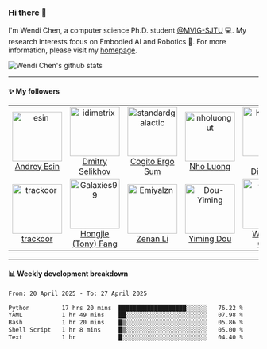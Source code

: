 ### Hi there 👋

<!--
**ChenWendi2001/ChenWendi2001** is a ✨ _special_ ✨ repository because its `README.md` (this file) appears on your GitHub profile.

Here are some ideas to get you started:

- 🔭 I’m currently working on ...
- 🌱 I’m currently learning ...
- 👯 I’m looking to collaborate on ...
- 🤔 I’m looking for help with ...
- 💬 Ask me about ...
- 📫 How to reach me: ...
- 😄 Pronouns: ...
- ⚡ Fun fact: ...
-->
I'm Wendi Chen, a computer science Ph.D. student <a href="https://github.com/MVIG-SJTU" target="_blank">@MVIG-SJTU</a> 💻.
My research interests focus on Embodied AI and Robotics 🦾.
For more information, please visit my <a href="https://wendichen.me" target="_blank">homepage</a>.

<img alt="Wendi Chen's github stats" src="https://github-readme-stats.vercel.app/api?username=ChenWendi2001&show_icons=true">

---

#### :sparkles: My followers

<!--START_SECTION:top-followers-->
<table>
  <tr>
    <td align="center">
      <a href="https://github.com/esin">
        <img src="https://avatars2.githubusercontent.com/u/69767" width="100px;" alt="esin"/>
      </a>
      <br />
      <a href="https://github.com/esin">Andrey Esin</a>
    </td>
    <td align="center">
      <a href="https://github.com/idimetrix">
        <img src="https://avatars2.githubusercontent.com/u/6536323" width="100px;" alt="idimetrix"/>
      </a>
      <br />
      <a href="https://github.com/idimetrix">Dmitry Selikhov</a>
    </td>
    <td align="center">
      <a href="https://github.com/standardgalactic">
        <img src="https://avatars2.githubusercontent.com/u/43516554" width="100px;" alt="standardgalactic"/>
      </a>
      <br />
      <a href="https://github.com/standardgalactic">Cogito Ergo Sum</a>
    </td>
    <td align="center">
      <a href="https://github.com/nholuongut">
        <img src="https://avatars2.githubusercontent.com/u/58627821" width="100px;" alt="nholuongut"/>
      </a>
      <br />
      <a href="https://github.com/nholuongut">Nho Luong</a>
    </td>
    <td align="center">
      <a href="https://github.com/Kula529">
        <img src="https://avatars2.githubusercontent.com/u/132279417" width="100px;" alt="Kula529"/>
      </a>
      <br />
      <a href="https://github.com/Kula529">Kula Diamond</a>
    </td>
    <td align="center">
      <a href="https://github.com/YanjieZe">
        <img src="https://avatars2.githubusercontent.com/u/59699800" width="100px;" alt="YanjieZe"/>
      </a>
      <br />
      <a href="https://github.com/YanjieZe">Yanjie Ze</a>
    </td>
    <td align="center">
      <a href="https://github.com/zhijian-liu">
        <img src="https://avatars2.githubusercontent.com/u/5782437" width="100px;" alt="zhijian-liu"/>
      </a>
      <br />
      <a href="https://github.com/zhijian-liu">Zhijian Liu</a>
    </td>
  </tr>
  <tr>
    <td align="center">
      <a href="https://github.com/trackoor">
        <img src="https://avatars2.githubusercontent.com/u/55851864" width="100px;" alt="trackoor"/>
      </a>
      <br />
      <a href="https://github.com/trackoor">trackoor</a>
    </td>
    <td align="center">
      <a href="https://github.com/Galaxies99">
        <img src="https://avatars2.githubusercontent.com/u/48870052" width="100px;" alt="Galaxies99"/>
      </a>
      <br />
      <a href="https://github.com/Galaxies99">Hongjie (Tony) Fang</a>
    </td>
    <td align="center">
      <a href="https://github.com/Emiyalzn">
        <img src="https://avatars2.githubusercontent.com/u/67998047" width="100px;" alt="Emiyalzn"/>
      </a>
      <br />
      <a href="https://github.com/Emiyalzn">Zenan Li</a>
    </td>
    <td align="center">
      <a href="https://github.com/Dou-Yiming">
        <img src="https://avatars2.githubusercontent.com/u/62940175" width="100px;" alt="Dou-Yiming"/>
      </a>
      <br />
      <a href="https://github.com/Dou-Yiming">Yiming Dou</a>
    </td>
    <td align="center">
      <a href="https://github.com/CWHer">
        <img src="https://avatars2.githubusercontent.com/u/31888981" width="100px;" alt="CWHer"/>
      </a>
      <br />
      <a href="https://github.com/CWHer">Wenhao Chen</a>
    </td>
    <td align="center">
      <a href="https://github.com/LighghtEeloo">
        <img src="https://avatars2.githubusercontent.com/u/24841828" width="100px;" alt="LighghtEeloo"/>
      </a>
      <br />
      <a href="https://github.com/LighghtEeloo">LighghtEeloo</a>
    </td>
    <td align="center">
      <a href="https://github.com/HaoyiZhu">
        <img src="https://avatars2.githubusercontent.com/u/63538191" width="100px;" alt="HaoyiZhu"/>
      </a>
      <br />
      <a href="https://github.com/HaoyiZhu">Haoyi Zhu</a>
    </td>
  </tr>
</table>
<!--END_SECTION:top-followers-->

---

#### :bar_chart: Weekly development breakdown

<!--START_SECTION:waka-->

```txt
From: 20 April 2025 - To: 27 April 2025

Python         17 hrs 20 mins  ███████████████████░░░░░░   76.22 %
YAML           1 hr 49 mins    ██░░░░░░░░░░░░░░░░░░░░░░░   07.98 %
Bash           1 hr 20 mins    █▒░░░░░░░░░░░░░░░░░░░░░░░   05.86 %
Shell Script   1 hr 8 mins     █▒░░░░░░░░░░░░░░░░░░░░░░░   05.00 %
Text           1 hr            █░░░░░░░░░░░░░░░░░░░░░░░░   04.40 %
```

<!--END_SECTION:waka-->


